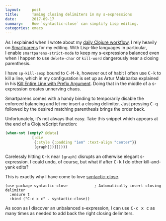 ```yaml
---
layout:     post
title:      Taming closing delimiters in my s-expressions
date:       2017-09-17
summary:    How `syntactic-close` can simplify Lisp editing.
categories: emacs
---
```


As I explained when I wrote about my [daily Clojure
workflow](https://manuel-uberti.github.io/programming/2017/04/29/clojureenv/),
I rely heavily on [Smartparens](https://github.com/Fuco1/smartparens) for my
editing. With Lisp-like languages in particular, I enable
`smartparens-strict-mode` to keep my s-expressions balanced even when I happen
to use `delete-char` or `kill-word` dangerously near a closing parenthesis.

I have `sp-kill-sexp` bound to <kbd>C-M-k</kbd>, however out of habit
I often use <kbd>C-k</kbd> to kill a line, which in my configuration is set up
as Artur Malabarba explained in his [Kill Entire Line with Prefix
Argument](http://endlessparentheses.com/kill-entire-line-with-prefix-argument.html). Doing
that in the middle of a s-expression creates unnerving chaos.

Smartparens comes with a handy binding to temporarily disable the enforced
balancing and let me insert a closing delimiter. Just pressing <kbd>C-q</kbd>
followed by the desired matching parenthesis brings the order back.

Unfortunately, it’s not always that easy. Take this snippet which appears at the
end of a ClojureScript function:

``` clojure
(when-not (empty? @data)
            [:div
             {:style {:padding "1em" :text-align "center"}}
             [graph]])]]))))
```

Carelessly hitting <kbd>C-k</kbd> near `[graph]` disrupts an otherwise elegant
s-expression. I could undo, of course, but what if after <kbd>C-k</kbd> I do
other kill-and-yank edits?

This is exactly why I have come to love
[syntactic-close](https://github.com/emacs-berlin/syntactic-close).

``` emacs-lisp
(use-package syntactic-close            ; Automatically insert closing delimiter
  :ensure t
  :bind ("C-c x c" . syntactic-close))
```

As soon as I discover an unbalanced s-expression, I can use <kbd>C-c x c</kbd>
as many times as needed to add back the right closing delimiters.
